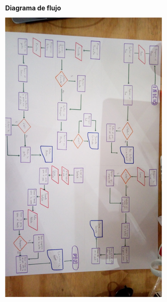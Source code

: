 ## Diagrama de flujo

![alt tag](https://raw.githubusercontent.com/RevyRobinson/diagrama-flujo/master/diagrama.jpg)